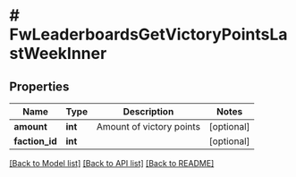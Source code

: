 # # FwLeaderboardsGetVictoryPointsLastWeekInner

## Properties

Name | Type | Description | Notes
------------ | ------------- | ------------- | -------------
**amount** | **int** | Amount of victory points | [optional]
**faction_id** | **int** |  | [optional]

[[Back to Model list]](../../README.md#models) [[Back to API list]](../../README.md#endpoints) [[Back to README]](../../README.md)
